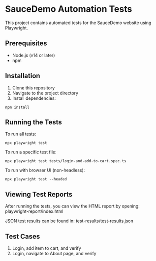 # SauceDemo Automation Tests
This project contains automated tests for the SauceDemo website using Playwright.

## Prerequisites
- Node.js (v14 or later)
- npm

## Installation
1. Clone this repository
2. Navigate to the project directory
3. Install dependencies:
```shell 
npm install
```

## Running the Tests
To run all tests:
```shell 
npx playwright test
```

To run a specific test file:
```shell 
npx playwright test tests/login-and-add-to-cart.spec.ts
```

To run with browser UI (non-headless):
```shell
npx playwright test --headed
```

## Viewing Test Reports
After running the tests, you can view the HTML report by opening: playwright-report/index.html

JSON test results can be found in: test-results/test-results.json

## Test Cases
1. Login, add item to cart, and verify
2. Login, navigate to About page, and verify